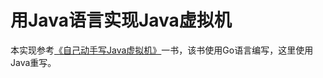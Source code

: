 # 用Java语言实现Java虚拟机

本实现参考[《自己动手写Java虚拟机》](https://book.douban.com/subject/26802084/)一书，该书使用Go语言编写，这里使用Java重写。
